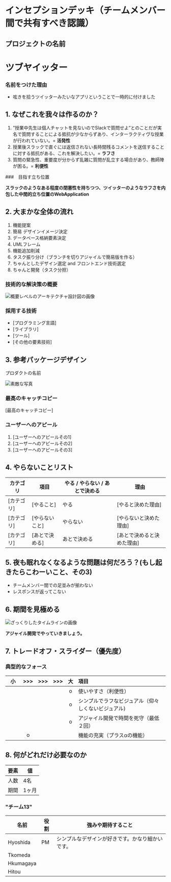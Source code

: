 # インセプションデッキ（チームメンバー間で共有すべき認識）

## プロジェクトの名前

# ツブヤイッター

### 名前をつけた理由

- 呟きを拾うツイッターみたいなアプリということで一時的に付けました

<div style="page-break-before:always">
</div>

## 1\. なぜこれを我々は作るのか？

1. ”授業中先生は個人チャットを見ないのでSlackで質問せよ”とのことだが実名で質問することによる抵抗が少なからずあり、インターラクティヴな授業が行われていない。= **活発性**
2. 授業後スラックで直ぐには返信されない長時間残るコメントを送信することに対する抵抗がある、これを解決したい。= **ラフさ**
3. 質問の緊急性、重要度が分からず乱雑に質問が乱立する場合があり、教師陣が困る。= **利便性**

###　目指す立ち位置

**スラックのようなある程度の閉塞性を持ちつつ、ツイッターのようなラフさを内包した中間的立ち位置のWebApplication**

<div style="page-break-before:always">
</div>


## 2\. 大まかな全体の流れ　　　　　　　　　　　　　　　　　　　　　　　　　　　　　　　　　<!-- 未決定 -->

1. 機能提案
2. 簡易 デザインイメージ決定
3. データベース格納要素決定
4. UMLフレーム
5. 機能追加削減
6. タスク振り分け（ブランチを切りアジャイルで簡易版を作る）
7. ちゃんとしたデザイン選定 and フロントエンド技術選定
8. ちゃんと開発（タスク分担）

### 技術的な解決策の概要                                                          

![概要レベルのアーキテクチャ設計図の画像]()

### 採用する技術

- [プログラミング言語]
- [ライブラリ]
- [ツール]
- [その他の要素技術]

<div style="page-break-before:always">
</div>


## 3\. 参考パッケージデザイン　                                                      <!-- 未決定 -->

プロダクトの名前

![素敵な写真]()

### 最高のキャッチコピー

[最高のキャッチコピー]

### ユーザーへのアピール

1. [ユーザーへのアピールその1]
2. [ユーザーへのアピールその2]
3. [ユーザーへのアピールその3]

<div style="page-break-before:always">
</div>

## 4\. やらないことリスト                                                             <!-- 未決定 -->

カテゴリ   | 項目       | やる / やらない / あとで決める | 理由
------ | -------- | ------------------ | --------------
[カテゴリ] | [やること]   | やる                 | [やると決めた理由]
[カテゴリ] | [やらないこと] | やらない               | [やらないと決めた理由]
[カテゴリ] | [あとで決める] | あとで決める             | [あとで決めると決めた理由]

<div style="page-break-before:always">
</div>


## 5\. 夜も眠れなくなるような問題は何だろう？(もし起きたらこわーいこと、その3)

- チームメンバー間での足並みが揃わない
- レスポンスが返ってこない

<div style="page-break-before:always">
</div>

## 6\. 期間を見極める                                                                 <!-- 未決定 -->

![ざっくりしたタイムラインの画像]()

**アジャイル開発でやっていきましょう。**

<div style="page-break-before:always">
</div>

## 7\. トレードオフ・スライダー（優先度）

### 典型的なフォース

|  小　|  >>>  |  >>>  |  >>>  |  大  | 項目                       |
| :---: | :---: | :---: | :---: | :---: | :------------------------ |
|      |       |       |       |   o    |  使いやすさ（利便性）|
|       |     |       |       |   o    |  シンプルでラフなビジュアル（仰々しくないビジュアル) | 
|       |       |      |       |   o    |  アジャイル開発で時間を死守（最低２回）|
|       |    o   |       |   　   |       |  機能の充実（プラスαの機能）  |


<div style="page-break-before:always">
</div>

## 8\. 何がどれだけ必要なのか                                                         <!-- 未決定 -->

要素 | 値
--- | -----
人数 | 4名
期間 | 1ヶ月

### "チーム13"

名前  | 役割     | 強みや期待すること
---- | ------- | ---------------------------------------------------------
Hyoshida  | PM | シンプルなデザインが好きです。かなり細かいです。
Tkomeda  |     | 
Hkumagaya  |      |
Hitou |      |
